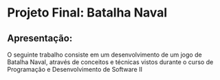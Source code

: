 # Projeto Final: Batalha Naval

## Apresentação:
O seguinte trabalho consiste em um desenvolvimento de um jogo de Batalha Naval, através de conceitos e técnicas vistos durante o curso de Programação e Desenvolvimento de Software II
